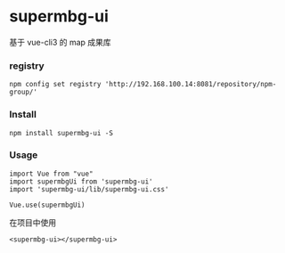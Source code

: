 # supermbg-ui
基于 vue-cli3 的 map 成果库
### registry
```
npm config set registry 'http://192.168.100.14:8081/repository/npm-group/' 
```
### Install
```
npm install supermbg-ui -S
```

### Usage
```
import Vue from "vue"
import supermbgUi from 'supermbg-ui'
import 'supermbg-ui/lib/supermbg-ui.css'

Vue.use(supermbgUi)
```
在项目中使用
```
<supermbg-ui></supermbg-ui>
```
